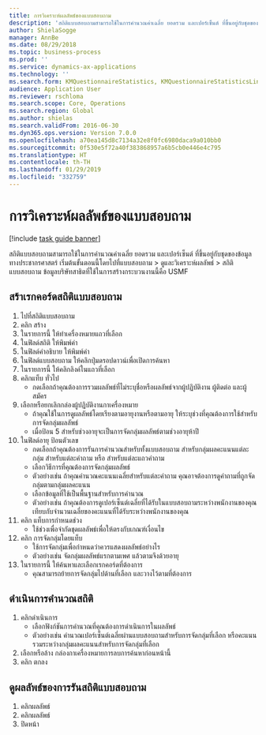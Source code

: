 ```yaml
---
title: การวิเคราะห์ผลลัพธ์ของแบบสอบถาม
description: 'สถิติแบบสอบถามสามารถใช้ในการคำนวณค่าเฉลี่ย ยอดรวม และเปอร์เซ็นต์ ที่ขึ้นอยู่กับชุดของข้อมูลทางประชากรศาสตร์ '
author: ShielaSogge
manager: AnnBe
ms.date: 08/29/2018
ms.topic: business-process
ms.prod: ''
ms.service: dynamics-ax-applications
ms.technology: ''
ms.search.form: KMQuestionnaireStatistics, KMQuestionnaireStatisticsLine
audience: Application User
ms.reviewer: rschloma
ms.search.scope: Core, Operations
ms.search.region: Global
ms.author: shielas
ms.search.validFrom: 2016-06-30
ms.dyn365.ops.version: Version 7.0.0
ms.openlocfilehash: a70ea145d8c7134a32e8f0fc6980daca9a010bb0
ms.sourcegitcommit: 0f530e5f72a40f383868957a6b5cb0e446e4c795
ms.translationtype: HT
ms.contentlocale: th-TH
ms.lasthandoff: 01/29/2019
ms.locfileid: "332759"
---
```

# <a name="analyzing-questionnaire-results"></a>การวิเคราะห์ผลลัพธ์ของแบบสอบถาม

[!include [task guide banner](../../includes/task-guide-banner.md)]

สถิติแบบสอบถามสามารถใช้ในการคำนวณค่าเฉลี่ย ยอดรวม และเปอร์เซ็นต์ ที่ขึ้นอยู่กับชุดของข้อมูลทางประชากรศาสตร์  เริ่มต้นขั้นตอนนี้โดยไปที่แบบสอบถาม > ดูและวิเคราะห์ผลลัพธ์ > สถิติแบบสอบถาม  ข้อมูลบริษัทสาธิตที่ใช้ในการสร้างกระบวนงานนี้คือ USMF


## <a name="create-a-questionnaire-statistics-record"></a>สร้าเรกคอร์ดสถิติแบบสอบถาม
1. ไปที่สถิติแบบสอบถาม
2. คลิก สร้าง
3. ในรายการนี้ ให้ทำเครื่องหมายแถวที่เลือก
4. ในฟิลด์สถิติ ให้พิมพ์ค่า
5. ในฟิลด์คำอธิบาย ให้พิมพ์ค่า
6. ในฟิลด์แบบสอบถาม ให้คลิกปุ่มดรอปดาวน์เพื่อเปิดการค้นหา
7. ในรายการนี้ ให้คลิกลิงค์ในแถวที่เลือก
8. คลิกแท็บ ทั่วไป
    * กดเลือกถ้าคุณต้องการรวมผลลัพธ์ที่ไม่ระบุชื่อหรือผลลัพธ์จากผู้ปฏิบัติงาน ผู้ติดต่อ และผู้สมัคร  
9. เลือกหรือยกเลิกกล่องผู้ปฏิบัติงานกาเครื่องหมาย
    * ถ้าคุณใช้ในการดูผลลัพธ์โดยเรียงตามอายุงานหรือตามอายุ ให้ระบุช่วงที่คุณต้องการใช้สำหรับการจัดกลุ่มผลลัพธ์  
    * เมื่อป้อน 5 สำหรับช่วงอายุจะเป็นการจัดกลุ่มผลลัพธ์ตามช่วงอายุห้าปี  
10. ในฟิลด์อายุ ป้อนตัวเลข
    * กดเลือกถ้าคุณต้องการรันการคำนวณสำหรับทั้งแบบสอบถาม สำหรับกลุ่มผลคะแนนแต่ละกลุ่ม สำหรับแต่ละคำถาม หรือ สำหรับแต่ละแถวคำถาม  
    * เลือกวิธีการที่คุณต้องการจัดกลุ่มผลลัพธ์  
    * ตัวอย่างเช่น ถ้าคุณคำนวณคะแนนเฉลี่ยสำหรับแต่ละคำถาม คุณอาจต้องการดูคำถามที่ถูกจัดกลุ่มตามกลุ่มผลคะแนน  
    * เลือกข้อมูลที่ใช้เป็นพื้นฐานสำหรับการคำนวณ  
    * ตัวอย่างเช่น ถ้าคุณต้องการดูเปอร์เซ็นต์เฉลี่ยที่ได้รับในแบบสอบถามระหว่างพนักงานของคุณเทียบกับจำนวนเฉลี่ยของคะแนนที่ได้รับระหว่างพนักงานของคุณ  
11. คลิก แท็บการกำหนดช่วง
    * ใช้ช่วงเพื่อจำกัดชุดผลลัพธ์เพื่อให้ตรงกับเกณฑ์เงื่อนไข  
12. คลิก การจัดกลุ่มโดยแท็บ
    * ใช้การจัดกลุ่มเพื่อกำหนดว่าควรแสดงผลลัพธ์อย่างไร  
    * ตัวอย่างเช่น จัดกลุ่มผลลัพธ์แรกตามเพศ แล้วตามจึงด้วยอายุ  
13. ในรายการนี้ ให้ค้นหาและเลือกเรกคอร์ดที่ต้องการ
    * คุณสามารถย้ายการจัดกลุ่มไปด้านที่เลือก และวางไว้ตามที่ต้องการ  

## <a name="execute-the-statistics-calculation"></a>ดำเนินการคำนวณสถิติ
1. คลิกดำเนินการ
    * เลือกฟังก์ชันการคำนวณที่คุณต้องการดำเนินการในผลลัพธ์  
    * ตัวอย่างเช่น คำนวณเปอร์เซ็นต์เฉลี่ยผ่านแบบสอบถามสำหรับการจัดกลุ่มที่เลือก หรือคะแนนรวมระหว่างกลุ่มผลคะแนนสำหรับการจัดกลุ่มที่เลือก  
2. เลือกหรือล้าง กล่องกาเครื่องหมายการลบการค้นหาก่อนหน้านี้
3. คลิก ตกลง

## <a name="view-the-results-of-the-questionnaire-statistics-run"></a>ดูผลลัพธ์ของการรันสถิติแบบสอบถาม
1. คลิกผลลัพธ์
2. คลิกผลลัพธ์
3. ปิดหน้า

